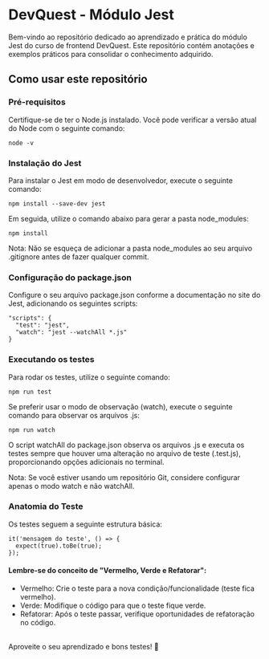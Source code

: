 # DevQuest - Módulo Jest

Bem-vindo ao repositório dedicado ao aprendizado e prática do módulo Jest do curso de frontend DevQuest. Este repositório contém anotações e exemplos práticos para consolidar o conhecimento adquirido.

## Como usar este repositório

### Pré-requisitos
Certifique-se de ter o Node.js instalado. Você pode verificar a versão atual do Node com o seguinte comando:

```
node -v
```

### Instalação do Jest
Para instalar o Jest em modo de desenvolvedor, execute o seguinte comando:

```
npm install --save-dev jest
```

Em seguida, utilize o comando abaixo para gerar a pasta node_modules:

```
npm install
```

Nota: Não se esqueça de adicionar a pasta node_modules ao seu arquivo .gitignore antes de fazer qualquer commit.

### Configuração do package.json
Configure o seu arquivo package.json conforme a documentação no site do Jest, adicionando os seguintes scripts:

```
"scripts": {
  "test": "jest",
  "watch": "jest --watchAll *.js"
}
```

### Executando os testes
Para rodar os testes, utilize o seguinte comando:

```
npm run test
```
Se preferir usar o modo de observação (watch), execute o seguinte comando para observar os arquivos .js:

```
npm run watch
```
O script watchAll do package.json observa os arquivos .js e executa os testes sempre que houver uma alteração no arquivo de teste (.test.js), proporcionando opções adicionais no terminal.

Nota: Se você estiver usando um repositório Git, considere configurar apenas o modo watch e não watchAll.

### Anatomia do Teste
Os testes seguem a seguinte estrutura básica:

```
it('mensagem do teste', () => {
  expect(true).toBe(true);
});
```

#### Lembre-se do conceito de "Vermelho, Verde e Refatorar":

- Vermelho: Crie o teste para a nova condição/funcionalidade (teste fica vermelho).
- Verde: Modifique o código para que o teste fique verde.
- Refatorar: Após o teste passar, verifique oportunidades de refatoração no código.

<br>
Aproveite o seu aprendizado e bons testes! 🚀